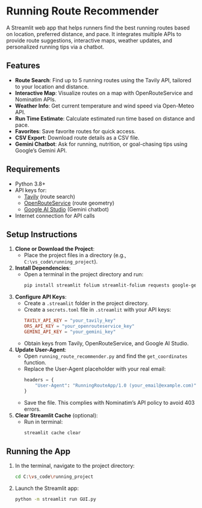 # Running Route Recommender

A Streamlit web app that helps runners find the best running routes based on location, preferred distance, and pace. It integrates multiple APIs to provide route suggestions, interactive maps, weather updates, and personalized running tips via a chatbot.
## Features
- **Route Search**: Find up to 5 running routes using the Tavily API, tailored to your location and distance.
- **Interactive Map**: Visualize routes on a map with OpenRouteService and Nominatim APIs.
- **Weather Info**: Get current temperature and wind speed via Open-Meteo API.
- **Run Time Estimate**: Calculate estimated run time based on distance and pace.
- **Favorites**: Save favorite routes for quick access.
- **CSV Export**: Download route details as a CSV file.
- **Gemini Chatbot**: Ask for running, nutrition, or goal-chasing tips using Google’s Gemini API.

## Requirements
- Python 3.8+
- API keys for:
  - [Tavily](https://tavily.com) (route search)
  - [OpenRouteService](https://openrouteservice.org) (route geometry)
  - [Google AI Studio](https://aistudio.google.com) (Gemini chatbot)
- Internet connection for API calls

## Setup Instructions
1. **Clone or Download the Project**:
   - Place the project files in a directory (e.g., `C:\vs_code\running_project`).
2. **Install Dependencies**:
   - Open a terminal in the project directory and run:
     ```bash
     pip install streamlit folium streamlit-folium requests google-generativeai
     ```
3. **Configure API Keys**:
   - Create a `.streamlit` folder in the project directory.
   - Create a `secrets.toml` file in `.streamlit` with your API keys:
     ```toml
     TAVILY_API_KEY = "your_tavily_key"
     ORS_API_KEY = "your_openrouteservice_key"
     GEMINI_API_KEY = "your_gemini_key"
     ```
   - Obtain keys from Tavily, OpenRouteService, and Google AI Studio.
4. **Update User-Agent**:
   - Open `running_route_recommender.py` and find the `get_coordinates` function.
   - Replace the User-Agent placeholder with your real email:
     ```python
     headers = {
         "User-Agent": "RunningRouteApp/1.0 (your_email@example.com)"  # e.g., john.doe@gmail.com
     }
     ```
   - Save the file. This complies with Nominatim’s API policy to avoid 403 errors.
5. **Clear Streamlit Cache** (optional):
   - Run in terminal:
     ```bash
     streamlit cache clear
     ```
## Running the App
1. In the terminal, navigate to the project directory:
   ```bash
   cd C:\vs_code\running_project
   ```
2. Launch the Streamlit app:
   ```bash
   python -m streamlit run GUI.py
   ```
